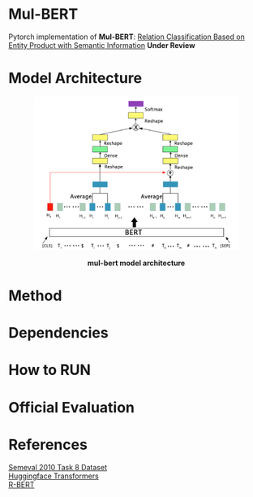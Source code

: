 # Mul-BERT

Pytorch implementation of **Mul-BERT**:  [Relation Classification Based on Entity Product with Semantic Information](http://) **Under Review**

# Model Architecture
<!--
![mul-bert model](images/mul-bert.png)
![mul-bert-a model](images/mul-bert-a.png)
![mul-bert-b model](images/mul-bert-b.png)
height="100" width="100"
<img src="https://github.com/DongPoLI/Mul-BERT/raw/main/images/mul-bert.png" width="25%" height="25%"
-->
<center>

<img src="https://github.com/DongPoLI/Mul-BERT/raw/main/images/mul-bert.png" width="80%" height="80%">  

**mul-bert model architecture**

</center>

# Method

# Dependencies

# How to RUN

# Official Evaluation

# References
[Semeval 2010 Task 8 Dataset](https://drive.google.com/file/d/0B_jQiLugGTAkMDQ5ZjZiMTUtMzQ1Yy00YWNmLWJlZDYtOWY1ZDMwY2U4YjFk/view?sort=name&layout=list&num=50)  
[Huggingface Transformers](https://github.com/huggingface/transformers)  
[R-BERT](https://github.com/monologg/R-BERT)





 
